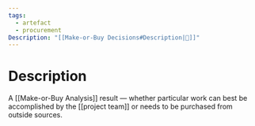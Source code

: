 ```yaml
---
tags:
  - artefact
  - procurement
Description: "[[Make-or-Buy Decisions#Description|📝]]"
---
```

# Description
A [[Make-or-Buy Analysis]] result — whether particular work can best be accomplished by the [[project team]] or needs to be purchased from outside sources.